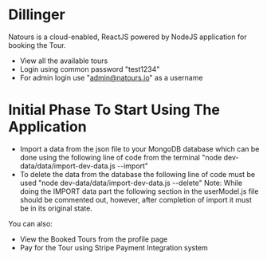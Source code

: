 # Dillinger

Natours is a cloud-enabled, ReactJS powered by NodeJS application for booking the Tour.

- View all the available tours
- Login using common password "test1234"
- For admin login use "admin@natours.io" as a username

# Initial Phase To Start Using The Application

- Import a data from the json file to your MongoDB database which can be done using the following line of code from the terminal
  "node dev-data/data/import-dev-data.js --import"
- To delete the data from the database the following line of code must be used
  "node dev-data/data/import-dev-data.js --delete"
  Note:
  While doing the IMPORT data part the following section in the userModel.js file should be commented out, however, after completion of import it must be in its original state.

You can also:

- View the Booked Tours from the profile page
- Pay for the Tour using Stripe Payment Integration system
